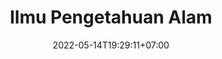 ---
title: "Ilmu Pengetahuan Alam"
date: 2022-05-14T19:29:11+07:00
draft: false
type: docs
weight: 1
---